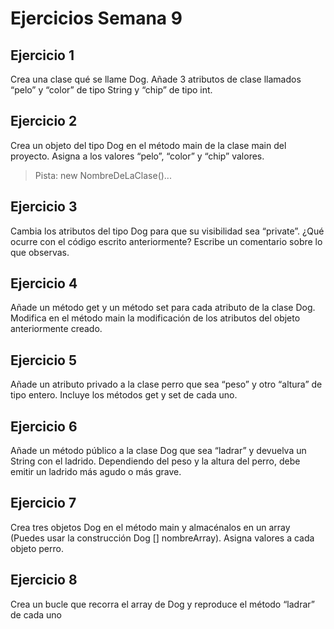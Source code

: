 # Ejercicios Semana 9

## Ejercicio 1
Crea una clase qué se llame Dog. Añade 3 atributos de clase llamados
“pelo” y “color” de tipo String y “chip” de tipo int.

## Ejercicio 2
Crea un objeto del tipo Dog en el método main de la clase main del
proyecto. Asigna a los valores “pelo”, “color” y “chip” valores.
> Pista: new NombreDeLaClase()...

## Ejercicio 3
Cambia los atributos del tipo Dog para que su visibilidad sea “private”. ¿Qué
ocurre con el código escrito anteriormente? Escribe un comentario sobre lo
que observas.

## Ejercicio 4
Añade un método get y un método set para cada atributo de la clase Dog.
Modifica en el método main la modificación de los atributos del objeto
anteriormente creado.

## Ejercicio 5
Añade un atributo privado a la clase perro que sea “peso” y otro “altura” de
tipo entero. Incluye los métodos get y set de cada uno.

## Ejercicio 6
Añade un método público a la clase Dog que sea “ladrar” y devuelva un
String con el ladrido. Dependiendo del peso y la altura del perro, debe emitir
un ladrido más agudo o más grave.

## Ejercicio 7
Crea tres objetos Dog en el método main y almacénalos en un array
(Puedes usar la construcción Dog [] nombreArray). Asigna valores a cada
objeto perro.

## Ejercicio 8
Crea un bucle que recorra el array de Dog y reproduce el método “ladrar”
de cada uno